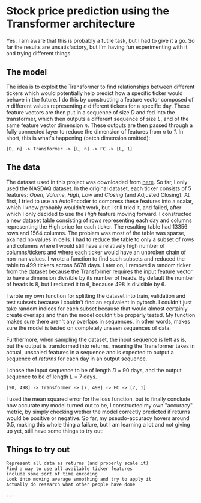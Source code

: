 # Stock price prediction using the Transformer architecture

Yes, I am aware that this is probably a futile task, but I had to give it a go. So far the results are unsatisfactory, but I'm having fun experimenting with it and trying different things.

## The model

The idea is to exploit the Transformer to find relationships between different tickers which would potentially help predict how a specific ticker would behave in the future. I do this by constructing a feature vector composed of *n* different values representing *n* different tickers for a specific day. These feature vectors are then put in a sequence of size *D* and fed into the transformer, which then outputs a different sequence of size *L*, and of the same feature vector dimension *n*. These outputs are then passed through a fully connected layer to reduce the dimension of features from *n* to *1*. In short, this is what's happening (batch dimension omitted):

	[D, n] -> Transformer -> [L, n] -> FC -> [L, 1]

## The data

The dataset used in this project was downloaded from [here](https://www.kaggle.com/datasets/paultimothymooney/stock-market-data). So far, I only used the NASDAQ dataset. In the original dataset, each ticker consists of 5 features: *Open*, *Volume*, *High*, *Low* and *Closing* (and Adjusted Closing). At first, I tried to use an AutoEncoder to compress these features into a scalar, which I knew probably wouldn't work, but I still tried it, and failed, after which I only decided to use the *High* feature moving forward.
I constructed a new dataset table consisting of rows representing each day and columns representing the High price for each ticker. The resulting table had 13356 rows and 1564 columns. The problem was most of the table was sparse, aka had no values in cells. I had to reduce the table to only a subset of rows and columns where I would still have a relatively high number of columns/tickers and where each ticker would have an unbroken chain of non-nan values. I wrote a function to find such subsets and reduced the table to 499 tickers across 6678 days. Later on, I removed a random ticker from the dataset because the Transformer requires the input feature vector to have a dimension divisible by its number of heads. By default the number of heads is 8, but I reduced it to 6, because 498 is divisible by 6.

I wrote my own function for splitting the dataset into train, validation and test subsets because I couldn't find an equivalent in pytorch. I couldn't just take random indices for each subset because that would almost certainly create overlaps and then the model couldn't be properly tested. My function makes sure there aren't any overlaps in sequences, in other words, makes sure the model is tested on completely unseen sequences of data.

Furthermore, when sampling the dataset, the input sequence is left as is, but the output is transformed into returns, meaning the Transformer takes in actual, unscaled features in a sequence and is expected to output a sequence of *returns* for each day in an output sequence.

I chose the input sequence to be of length *D* = 90 days, and the output sequence to be of length *L* = 7 days.

	[90, 498] -> Transformer -> [7, 498] -> FC -> [7, 1]

I used the mean squared error for the loss function, but to finally conclude how accurate my model turned out to be, I constructed my own "accuracy" metric, by simply checking wether the model correctly predicted if returns would be positive or negative. So far, my pseudo-accuracy hovers around 0.5, making this whole thing a failure, but I am learning a lot and not giving up yet, still have some things to try out:


## Things to try out
	
	Represent all data as returns (and properly scale it)
	Find a way to use all available ticker features
	include some sort of time encoding
	Look into moving average smoothing and try to apply it
	Actually do research what other people have done
	
	...

